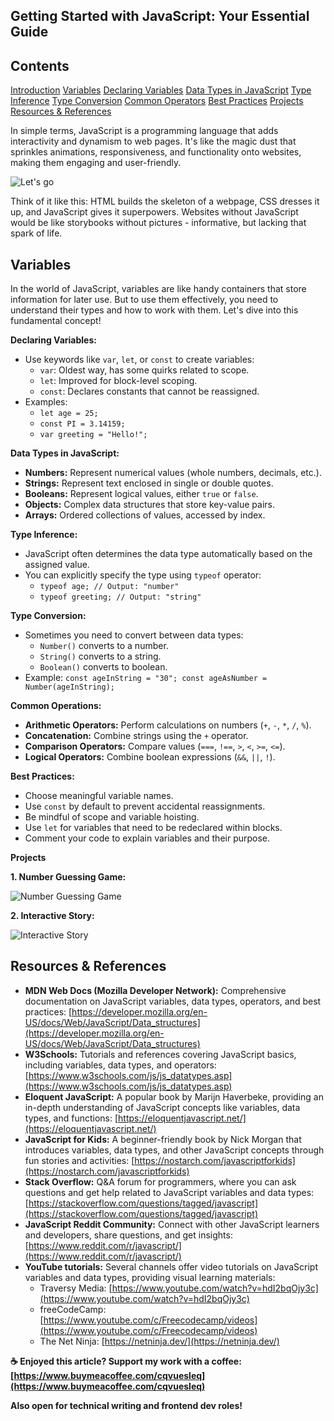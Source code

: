 ## Getting Started with JavaScript: Your Essential Guide


## Contents 
[Introduction](#intro)
[Variables](#var)
[Declaring Variables](#dec)
[Data Types in JavaScript](#types)
[Type Inference](#inference)
[Type Conversion](#convert)
[Common Operators](#comop)
[Best Practices](#best)
[Projects](#pro)
[Resources & References](#ref)

In simple terms, JavaScript is a programming language that adds <a name="intro"></a>interactivity and dynamism to web pages. It's like the magic dust that sprinkles animations, responsiveness, and functionality onto websites, making them engaging and user-friendly.


![Let's go](https://dev-to-uploads.s3.amazonaws.com/uploads/articles/3a0pebmy0xvajlhkohxz.gif)

Think of it like this: HTML builds the skeleton of a webpage, CSS dresses it up, and JavaScript gives it superpowers. Websites without JavaScript would be like storybooks without pictures - informative, but lacking that spark of life.

## Variables <a name="var"></a>
In the world of JavaScript, variables are like handy containers that store information for later use. But to use them effectively, you need to understand their types and how to work with them. Let's dive into this fundamental concept!

**Declaring Variables:** <a name="dec"></a>

- Use keywords like `var`, `let`, or `const` to create variables:
  - `var`: Oldest way, has some quirks related to scope.
  - `let`: Improved for block-level scoping.
  - `const`: Declares constants that cannot be reassigned.
- Examples:
  - `let age = 25;`
  - `const PI = 3.14159;`
  - `var greeting = "Hello!";`

**Data Types in JavaScript:** <a name="types"></a>

- **Numbers:** Represent numerical values (whole numbers, decimals, etc.).
- **Strings:** Represent text enclosed in single or double quotes.
- **Booleans:** Represent logical values, either `true` or `false`.
- **Objects:** Complex data structures that store key-value pairs.
- **Arrays:** Ordered collections of values, accessed by index.

**Type Inference:** <a name="inference"></a>

- JavaScript often determines the data type automatically based on the assigned value.
- You can explicitly specify the type using `typeof` operator:
  - `typeof age; // Output: "number"`
  - `typeof greeting; // Output: "string"`

**Type Conversion:** <a name="convert"></a>

- Sometimes you need to convert between data types:
  - `Number()` converts to a number.
  - `String()` converts to a string.
  - `Boolean()` converts to boolean.
- Example: `const ageInString = "30"; const ageAsNumber = Number(ageInString);`

**Common Operations:** <a name="comop"></a>

- **Arithmetic Operators:** Perform calculations on numbers (`+`, `-`, `*`, `/`, `%`).
- **Concatenation:** Combine strings using the `+` operator.
- **Comparison Operators:** Compare values (`===`, `!==`, `>`, `<`, `>=`, `<=`).
- **Logical Operators:** Combine boolean expressions (`&&`, `||`, `!`).

**Best Practices:** <a name="best"></a>

- Choose meaningful variable names.
- Use `const` by default to prevent accidental reassignments.
- Be mindful of scope and variable hoisting.
- Use `let` for variables that need to be redeclared within blocks.
- Comment your code to explain variables and their purpose.

 **Projects** <a name="pro"></a>

**1. Number Guessing Game:**

![Number Guessing Game](https://dev-to-uploads.s3.amazonaws.com/uploads/articles/m37qgq811hwb7pnn5ntn.png)

**2. Interactive Story:**

![Interactive Story](https://dev-to-uploads.s3.amazonaws.com/uploads/articles/fyixkb56hre51al0gvk7.png)

## Resources & References <a name="ref"></a>
* **MDN Web Docs (Mozilla Developer Network):** Comprehensive documentation on JavaScript variables, data types, operators, and best practices: [https://developer.mozilla.org/en-US/docs/Web/JavaScript/Data_structures](https://developer.mozilla.org/en-US/docs/Web/JavaScript/Data_structures)
* **W3Schools:** Tutorials and references covering JavaScript basics, including variables, data types, and operators: [https://www.w3schools.com/js/js_datatypes.asp](https://www.w3schools.com/js/js_datatypes.asp)
* **Eloquent JavaScript:** A popular book by Marijn Haverbeke, providing an in-depth understanding of JavaScript concepts like variables, data types, and functions: [https://eloquentjavascript.net/](https://eloquentjavascript.net/)
* **JavaScript for Kids:** A beginner-friendly book by Nick Morgan that introduces variables, data types, and other JavaScript concepts through fun stories and activities: [https://nostarch.com/javascriptforkids](https://nostarch.com/javascriptforkids)
* **Stack Overflow:** Q&A forum for programmers, where you can ask questions and get help related to JavaScript variables and data types: [https://stackoverflow.com/questions/tagged/javascript](https://stackoverflow.com/questions/tagged/javascript)
* **JavaScript Reddit Community:** Connect with other JavaScript learners and developers, share questions, and get insights: [https://www.reddit.com/r/javascript/](https://www.reddit.com/r/javascript/)
* **YouTube tutorials:** Several channels offer video tutorials on JavaScript variables and data types, providing visual learning materials:
    * Traversy Media: [https://www.youtube.com/watch?v=hdI2bqOjy3c](https://www.youtube.com/watch?v=hdI2bqOjy3c)
    * freeCodeCamp: [https://www.youtube.com/c/Freecodecamp/videos](https://www.youtube.com/c/Freecodecamp/videos)
    * The Net Ninja: [https://netninja.dev/](https://netninja.dev/)

**☕ Enjoyed this article? Support my work with a coffee: [https://www.buymeacoffee.com/cqvuesleq](https://www.buymeacoffee.com/cqvuesleq)**

**Also open for technical writing and frontend dev roles!**



